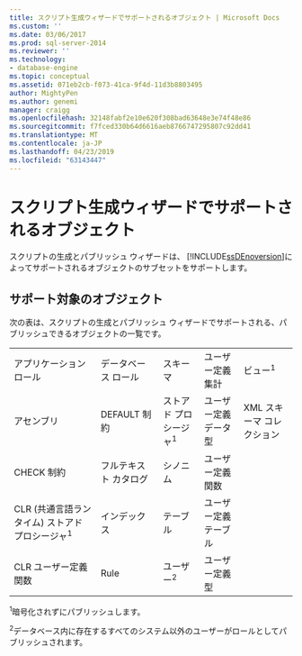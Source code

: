 ```yaml
---
title: スクリプト生成ウィザードでサポートされるオブジェクト | Microsoft Docs
ms.custom: ''
ms.date: 03/06/2017
ms.prod: sql-server-2014
ms.reviewer: ''
ms.technology:
- database-engine
ms.topic: conceptual
ms.assetid: 071eb2cb-f073-41ca-9f4d-11d3b8803495
author: MightyPen
ms.author: genemi
manager: craigg
ms.openlocfilehash: 32148fabf2e10e620f308bad63648e3e74f48e86
ms.sourcegitcommit: f7fced330b64d6616aeb8766747295807c92dd41
ms.translationtype: MT
ms.contentlocale: ja-JP
ms.lasthandoff: 04/23/2019
ms.locfileid: "63143447"
---
```

# <a name="objects-supported-by-the-generate-scripts-wizard"></a>スクリプト生成ウィザードでサポートされるオブジェクト
  スクリプトの生成とパブリッシュ ウィザードは、 [!INCLUDE[ssDEnoversion](../../includes/ssdenoversion-md.md)]によってサポートされるオブジェクトのサブセットをサポートします。  
  
## <a name="supported-objects"></a>サポート対象のオブジェクト  
 次の表は、スクリプトの生成とパブリッシュ ウィザードでサポートされる、パブリッシュできるオブジェクトの一覧です。  
  
||||||  
|-|-|-|-|-|  
|アプリケーション ロール|データベース ロール|スキーマ|ユーザー定義集計|ビュー<sup>1</sup>|  
|アセンブリ|DEFAULT 制約|ストアド プロシージャ<sup>1</sup>|ユーザー定義データ型|XML スキーマ コレクション|  
|CHECK 制約|フルテキスト カタログ|シノニム|ユーザー定義関数||  
|CLR (共通言語ランタイム) ストアド プロシージャ<sup>1</sup>|インデックス|テーブル|ユーザー定義テーブル||  
|CLR ユーザー定義関数|Rule|ユーザー<sup>2</sup>|ユーザー定義型||  
  
 <sup>1</sup>暗号化されずにパブリッシュします。  
  
 <sup>2</sup>データベース内に存在するすべてのシステム以外のユーザーがロールとしてパブリッシュされます。  
  
  
